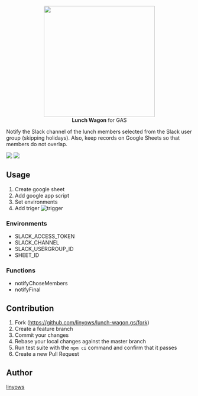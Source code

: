 <p align="center">
<img src="https://raw.githubusercontent.com/linyows/lunch-wagon.gs/master/misc/lunch-wagon.png" width="300"><br>
<strong>Lunch Wagon</strong> for GAS
</p>

Notify the Slack channel of the lunch members selected from the Slack user group (skipping holidays). Also, keep records on Google Sheets so that members do not overlap.

<a href="https://travis-ci.org/linyows/lunch-wagon.gs" title="travis"><img src="https://img.shields.io/travis/linyows/lunch-wagon.gs.svg?style=flat-square"></a>
<a href="https://github.com/linyows/lunch-wagon.gs/blob/master/LICENSE" title="MIT License"><img src="https://img.shields.io/badge/license-MIT-blue.svg?style=flat-square"></a>

Usage
-----

1. Create google sheet
1. Add google app script
1. Set environments
1. Add triger
   ![trigger](https://raw.githubusercontent.com/linyows/lunch-wagon.gs/master/misc/trigger.png)

### Environments

- SLACK_ACCESS_TOKEN
- SLACK_CHANNEL
- SLACK_USERGROUP_ID
- SHEET_ID

### Functions

- notifyChoseMembers
- notifyFinal

Contribution
------------

1. Fork (https://github.com/linyows/lunch-wagon.gs/fork)
1. Create a feature branch
1. Commit your changes
1. Rebase your local changes against the master branch
1. Run test suite with the `npm ci` command and confirm that it passes
1. Create a new Pull Request

Author
------

[linyows](https://github.com/linyows)
